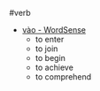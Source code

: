 #verb 

- [vào‎ - WordSense](https://www.wordsense.eu/v%C3%A0o/)
	- to enter
	- to join
	- to begin
	- to achieve
	- to comprehend 